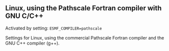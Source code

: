 ## Linux, using the Pathscale Fortran compiler with GNU C/C++

Activated by setting: `ESMF_COMPILER=pathscale`

Settings for Linux, using the commercial Pathscale Fortran compiler and the
GNU C++ compiler (g++).
